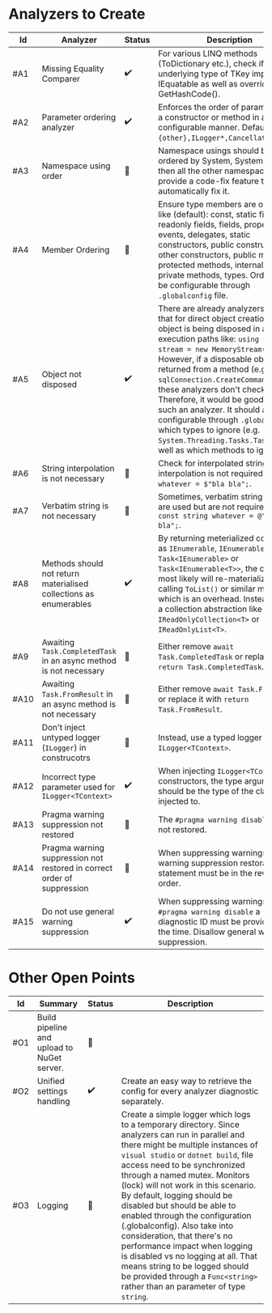 # Analyzers to Create

| Id   | Analyzer | Status | Description |
|------|----------|--------|-------------|
| #A1  | Missing Equality Comparer | ✔️ | For various LINQ methods (ToDictionary etc.), check if the underlying type of TKey implements IEquatable<T> as well as overrides GetHashCode(). |
| #A2  | Parameter ordering analyzer | ✔️ | Enforces the order of parameters of a constructor or method in a configurable manner. Default is: `{other},ILogger*,CancellationToken`. |
| #A3  | Namespace using order | 🔵 | Namespace usings should be ordered by System, System.* and then all the other namespaces. Also provide a code-fix feature to automatically fix it. |
| #A4  | Member Ordering | 🔵 | Ensure type members are ordered like (default): const, static fields, readonly fields, fields, properties, events, delegates, static constructors, public constructors, other constructors, public methods, protected methods, internal methods, private methods, types. Order should be configurable through `.globalconfig`  file. |
| #A5  | Object not disposed | ✔️ | There are already analyzers to check that for direct object creation, the object is being disposed in all execution paths like: `using var stream = new MemoryStream(...)`. However, if a disposable object is returned from a method (e.g. `sqlConnection.CreateCommand()`), these analyzers don't check for that. Therefore, it would be good to have such an analyzer. It should also be configurable through `.globalconfig` which types to ignore (e.g. `System.Threading.Tasks.Task`) as well as which methods to ignore. |
| #A6  | String interpolation is not necessary | 🔵 | Check for interpolated string where interpolation is not  required. e.g.: `var whatever = $"bla bla";`. |
| #A7  | Verbatim string is not necessary | 🔵 | Sometimes, verbatim string literals are used but are not required. e.g.: `const string whatever = @"bla bla";`. |
| #A8  | Methods should not return materialised collections as enumerables  | ✔️ | By returning meterialized collections as `IEnumerable`, `IEnumerable<T>`, `Task<IEnumerable>` or `Task<IEnumerable<T>>`, the caller most likely will re-materialize it by calling `ToList()` or similar methods which is an overhead. Instead, return a collection abstraction like `IReadOnlyCollection<T>` or `IReadOnlyList<T>`. |
| #A9  | Awaiting `Task.CompletedTask` in an async method is not necessary | 🔵 | Either remove `await Task.CompletedTask` or replace it with `return Task.CompletedTask`. |
| #A10 | Awaiting `Task.FromResult` in an async method is not necessary | 🔵 | Either remove `await Task.FromResult` or replace it with `return Task.FromResult`. |
| #A11 | Don't inject untyped logger (`ILogger`) in construcotrs | 🔵 | Instead, use a typed logger `ILogger<TContext>`. |
| #A12 | Incorrect type parameter used for `ILogger<TContext>` | ✔️ | When injecting `ILogger<TContext>` in constructors, the type argument should be the type of the class it is injected to. |
| #A13 | Pragma warning suppression not restored | 🔵 | The `#pragma warning disable X` is not restored. |
| #A14 | Pragma warning suppression not restored in correct order of suppression | 🔵 | When suppressing warnings, the warning suppression restoration statement must be in the reverse order. |
| #A15 | Do not use general warning suppression | ✔️ | When suppressing warnings through `#pragma warning disable` a diagnostic ID must be provided all the time. Disallow general warning suppression.  |

# Other Open Points
| Id  | Summary | Status | Description |
|-----|---------|--------|-------------|
| #O1 | Build pipeline and upload to NuGet server. | 🔵 | |
| #O2 | Unified settings handling | ✔️ | Create an easy way to retrieve the config for every analyzer diagnostic separately. |
| #O3 | Logging | 🔵 | Create a simple logger which logs to a temporary directory. Since analyzers can run in parallel and there might be multiple instances of `visual studio` or `dotnet build`, file access need to be synchronized through a named mutex. Monitors (lock) will not work in this scenario. By default, logging should be disabled but should be able to enabled through the configuration (.globalconfig). Also take into consideration, that there's no performance impact when logging is disabled vs no logging at all. That means string to be logged should be provided through a `Func<string>` rather than an parameter of type `string`. |
